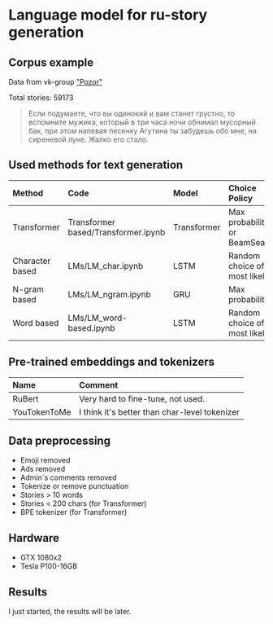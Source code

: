 # Language model for ru-story generation
## Corpus example 
Data from vk-group ["Pozor"](https://vk.com/styd.pozor) 

Total stories: 59173
>Если подумаете, что вы одинокий и вам станет грустно, то вспомните мужика, который в три часа ночи обнимал мусорный бак, при этом напевая песенку Агутина ты забудешь обо мне, на сиреневой луне. Жалко его стало.

## Used methods for text generation 
| Method | Code | Model | Choice Policy
|:----|:----|:----|:----|
| Transformer  | Transformer based/Transformer.ipynb | Transformer | Max probability or BeamSearch
| Character based  | LMs/LM_char.ipynb | LSTM | Random choice of k most likely
| N-gram based | LMs/LM_ngram.ipynb | GRU | Max probability
| Word based | LMs/LM_word-based.ipynb | LSTM |  Random choice of k most likely



## Pre-trained embeddings and tokenizers
| Name | Comment | 
|:----|:----|
| RuBert | Very hard to fine-tune, not used.|
| YouTokenToMe |I think it's better than char-level tokenizer|

## Data preprocessing

- Emoji removed
- Ads removed
- Admin`s comments removed
- Tokenize or remove punctuation
- Stories > 10 words
- Stories < 200 chars (for Transformer)
- BPE tokenizer (for Transformer)

## Hardware
- GTX 1080x2
- Tesla P100-16GB


## Results 
I just started, the results will be later.